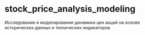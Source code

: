 # stock_price_analysis_modeling
Исследование и моделирование динамики цен акций на основе исторических данных и технических индикаторов.
